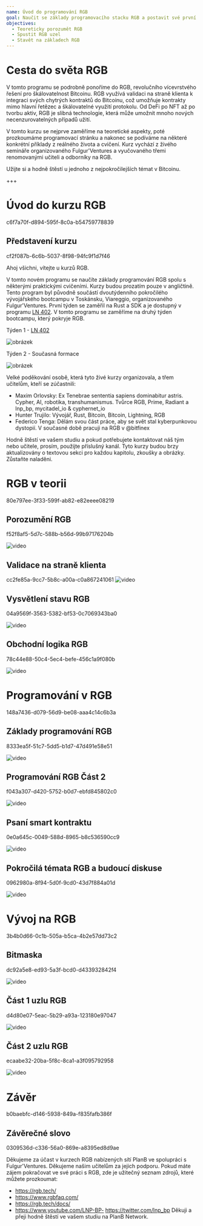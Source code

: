 ```yaml
---
name: Úvod do programování RGB
goal: Naučit se základy programovacího stacku RGB a postavit své první aplikace RGB
objectives:
  - Teoreticky porozumět RGB
  - Spustit RGB uzel
  - Stavět na základech RGB
---
```


# Cesta do světa RGB

V tomto programu se podrobně ponoříme do RGB, revolučního vícevrstvého řešení pro škálovatelnost Bitcoinu. RGB využívá validaci na straně klienta k integraci svých chytrých kontraktů do Bitcoinu, což umožňuje kontrakty mimo hlavní řetězec a škálovatelné využití protokolu. Od DeFi po NFT až po tvorbu aktiv, RGB je slibná technologie, která může umožnit mnoho nových necenzurovatelných případů užití.

V tomto kurzu se nejprve zaměříme na teoretické aspekty, poté prozkoumáme programovací stránku a nakonec se podíváme na některé konkrétní příklady z reálného života a cvičení. Kurz vychází z živého semináře organizovaného Fulgur'Ventures a vyučovaného třemi renomovanými učiteli a odborníky na RGB.

Užijte si a hodně štěstí u jednoho z nejpokročilejších témat v Bitcoinu.

+++

# Úvod do kurzu RGB
<partId>c6f7a70f-d894-595f-8c0a-b54759778839</partId>

## Představení kurzu
<chapterId>cf2f087b-6c6b-5037-8f98-94fc9f1d7f46</chapterId>

Ahoj všichni, vítejte u kurzů RGB.

V tomto novém programu se naučíte základy programování RGB spolu s některými praktickými cvičeními. Kurzy budou prozatím pouze v angličtině. Tento program byl původně součástí dvoutýdenního pokročilého vývojářského bootcampu v Toskánsku, Viareggio, organizovaného Fulgur'Ventures. První týden se zaměřil na Rust a SDK a je dostupný v programu [LN 402](https://planb.network/courses/ln402). V tomto programu se zaměříme na druhý týden bootcampu, který pokryje RGB.

Týden 1 - [LN 402](https://planb.network/courses/ln402)

![obrázek](assets/image/1.webp)

Týden 2 - Současná formace

![obrázek](assets/image/2.webp)

Velké poděkování osobě, která tyto živé kurzy organizovala, a třem učitelům, kteří se zúčastnili:

- Maxim Orlovsky: Ex Tenebrae sententia sapiens dominabitur astris. Cypher, AI, robotika, transhumanismus. Tvůrce RGB, Prime, Radiant a lnp_bp, mycitadel_io & cyphernet_io
- Hunter Trujilo: Vývojář, Rust, Bitcoin, Bitcoin, Lightning, RGB
- Federico Tenga: Dělám svou část práce, aby se svět stal kyberpunkovou dystopií. V současné době pracuji na RGB v @bitfinex

Hodně štěstí ve vašem studiu a pokud potřebujete kontaktovat náš tým nebo učitele, prosím, použijte příslušný kanál. Tyto kurzy budou brzy aktualizovány o textovou sekci pro každou kapitolu, zkoušky a obrázky. Zůstaňte naladěni.

# RGB v teorii
<partId>80e797ee-3f33-599f-ab82-e82eeee08219</partId>

## Porozumění RGB
<chapterId>f52f8af5-5d7c-588b-b56d-99b97176204b</chapterId>

![video](https://youtu.be/AF2XbifPGXM)

## Validace na straně klienta
<chapterId>cc2fe85a-9cc7-5b8c-a00a-c0a867241061</chapterId>
![video](https://youtu.be/FS6PDprWl5Q)

## Vysvětlení stavu RGB
<chapterId>04a9569f-3563-5382-bf53-0c7069343ba0</chapterId>

![video](https://youtu.be/tmAVdyXGmj4)

## Obchodní logika RGB
<chapterId>78c44e88-50c4-5ec4-befe-456c1a9f080b</chapterId>

![video](https://youtu.be/lUTjeuM0oTA)

# Programování v RGB
<partId>148a7436-d079-56d9-be08-aaa4c14c6b3a</partId>

## Základy programování RGB
<chapterId>8333ea5f-51c7-5dd5-b1d7-47d491e58e51</chapterId>

![video](https://youtu.be/Uo1UoxiImsI)

## Programování RGB Část 2
<chapterId>f043a307-d420-5752-b0d7-ebfd845802c0</chapterId>

![video](https://youtu.be/sVoKIi-1XbY)

## Psaní smart kontraktu
<chapterId>0e0a645c-0049-588d-8965-b8c536590cc9</chapterId>

![video](https://youtu.be/GRwS-NvWF3I)

## Pokročilá témata RGB a budoucí diskuse
<chapterId>0962980a-8f94-5d0f-9cd0-43d7f884a01d</chapterId>

![video](https://youtu.be/mqCupTlDbA0)

# Vývoj na RGB
<partId>3b4b0d66-0c1b-505a-b5ca-4b2e57dd73c2</partId>

## Bitmaska
<chapterId>dc92a5e8-ed93-5a3f-bcd0-d433932842f4</chapterId>

![video](https://youtu.be/nbUtV8GOR_U)

## Část 1 uzlu RGB
<chapterId>d4d80e07-5eac-5b29-a93a-123180e97047</chapterId>

![video](https://youtu.be/5iAhsgCSL3U)

## Část 2 uzlu RGB
<chapterId>ecaabe32-20ba-5f8c-8ca1-a3f095792958</chapterId>

![video](https://youtu.be/piQQH4Q2nr0)


# Závěr
<partId>b0baebfc-d146-5938-849a-f835fafb386f</partId>


## Závěrečné slovo
<chapterId>0309536d-c336-56a0-869e-a8395ed8d9ae</chapterId>

Děkujeme za účast v kurzech RGB nabízených sítí PlanB ve spolupráci s Fulgur'Ventures. Děkujeme našim učitelům za jejich podporu. Pokud máte zájem pokračovat ve své práci s RGB, zde je užitečný seznam zdrojů, které můžete prozkoumat:

- https://rgb.tech/
- https://www.rgbfaq.com/
- https://rgb.tech/docs/
- https://www.youtube.com/LNP-BP- https://twitter.com/lnp_bp
Děkuji a přeji hodně štěstí ve vašem studiu na PlanB Network.
